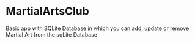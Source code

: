 # MartialArtsClub

Basic app with SQLite Database in which you can add, update or remove Martial Art from the sqLite Database
